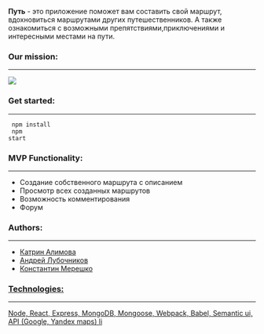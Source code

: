 <b>Путь</b> - это приложение поможет вам составить свой маршрут, вдохновиться маршрутами других путешественников. А также ознакомиться с возможными препятствиями,приключениями и интересными местами на пути.

<b><h3>Our mission:</h3><hr></hr></b>
<img src="https://pp.userapi.com/c855424/v855424368/6fb2a/LnR7KOSZQvA.jpg"></img> 

<b><h3>Get started:</h3><hr></hr></b>
<code>
  npm install <br>
  npm start
</code>

<b><h3>MVP Functionality:</h3><hr></hr></b>
<ul>
  <li>Cоздание собственного маршрута с описанием</li>
  <li>Просмотр всех созданных маршрутов</li>
  <li>Возможность комментирования</li>
  <li>Форум</li>
</ul>

<b><h3>Authors:</h3><hr></hr></b>
<ul>
  <li><a href="https://github.com/AlimovaKatrin">Катрин Алимова</li>
  <li><a href="https://github.com/Andr-07">Андрей Лубочников</li>
  <li><a href="https://github.com/followname">Константин Мерешко</li>
</ul>

<b><h3>Technologies:</h3><hr></hr></b>
Node, React, Express, MongoDB, Mongoose, Webpack, Babel, Semantic ui, API (Google, Yandex maps) 
li
